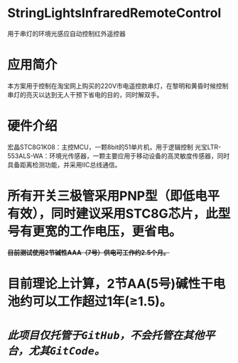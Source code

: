 # StringLightsInfraredRemoteControl
用于串灯的环境光感应自动控制红外遥控器
# 应用简介
本方案用于控制在淘宝网上购买的220V市电遥控款串灯，在黎明和黄昏时候控制串灯的亮灭以达到无人干预下省电的目的，同时解双手。
# 硬件介绍
宏晶STC8G1K08：主控MCU，一颗8bit的51单片机，用于逻辑控制
光宝LTR-553ALS-WA：环境光传感器，一颗主要应用于移动设备的高灵敏度传感器，同时具备距离检测功能，并采用IIC总线通信。

# 所有开关三极管采用PNP型（即低电平有效），同时建议采用STC8G芯片，此型号有更宽的工作电压，更省电。
**~~目前测试使用2节碱性AAA（7号）供电可工作约2.5个月。~~**
# 目前理论上计算，2节AA(5号)碱性干电池约可以工作超过1年(≥1.5)。
# ***`此项目仅托管于GitHub，不会托管在其他平台，尤其GitCode。`***
